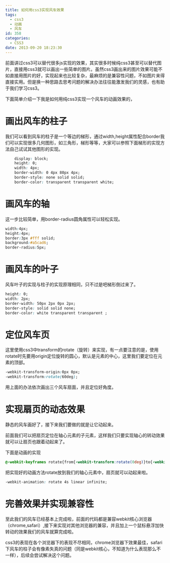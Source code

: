 ```yaml
---
title: 如何用css3实现风车效果
tags:
  - css3
  - 动画
  - 风车
id: 358
categories:
  - CSS3
date: 2013-09-20 18:23:30
---
```


前面讲过css3可以替代很多js实现的效果，其实很多时候纯css3甚至可以替代图片，直接用css3就可以画出一些简单的图片。虽然css3画出来的图片效果可能不如直接用图片的好，实现起来也比较复杂，最麻烦的是兼容性问题，不如图片来得直接实用。但是换一种思路去思考问题的解决办法往往能激发我们的灵感，也有助于我们学习css3。
<!--more-->


下面简单介绍一下我是如何用纯css3实现一个风车的动画效果的，

# 画出风车的柱子

我们可以看到风车的柱子是一个等边的梯形，通过width,height属性配合border我们可以实现很多几何图形，如三角形，梯形等等，大家可以参照下面梯形的实现方法自己试试其他图形的实现。
```css
	display: block;   
	height: 0;   
	width: 4px;   
	border-width: 0 4px 80px 4px;   
	border-style: none solid solid;   
	border-color: transparent transparent white;  
```

# 画风车的轴

这一步比较简单，用border-radius圆角属性可以轻松实现。
```css
width:4px;   
height:4px;   
border:3px #fff solid;   
background:#a5cad6;   
border-radius:5px;  
```

# 画风车的叶子

风车叶子的实现与柱子的实现原理相同，只不过是吧梯形倒过来了。
```css
height: 0;   
width: 2px;   
border-width: 50px 2px 0px 2px;   
border-style: solid solid none;   
border-color: white transparent transparent ;  
```
# 定位风车页

这里使用css3中transform的rotate（旋转）来实现，有一点要注意的是，使用rotate时先要用origin定位旋转的圆心，默认是元素的中心，这里我们要定位在元素的顶部。
```css
-webkit-transform-origin:0px 0px;   
-webkit-transform:rotate(60deg);  
```

用上面的办法依次画出三个风车扇面，并且定位好角度。


# 实现扇页的动态效果

静态的风车画好了，接下来我们要做的就是让它动起来。

前面我们可以把扇页定位在轴心元素的子元素，这样我们只要实现轴心的转动效果就可以让扇页也跟着动起来了。

下面是动画的实现
```css
@-webkit-keyframes rotate{from{-webkit-transform:rotate(0deg)}to{-webkit-transform:rotate(360deg)}}  
```
把实现好的动画方法rotate放到我们的轴心元素中，扇页就可以动起来啦。
```css
-webkit-animation: rotate 4s linear infinite;  
```

# 完善效果并实现兼容性

至此我们的风车已经基本上完成啦，前面的代码都是兼容webkit核心浏览器（chrome,safari）,接下来实现对其他浏览器的兼容，并且加上一个鼠标悬浮加快转动的效果我们的风车就算完成啦。

css3的表现在各个浏览器下的表现不尽相同，chrome浏览器下效果最佳，safari下风车的柱子会有像素失真的问题（同是webkit核心，不知道为什么表现那么不一样），后续会尝试解决这个问题。
